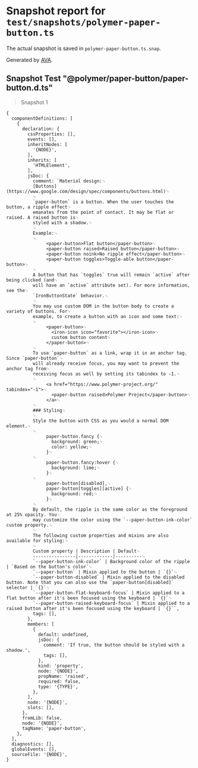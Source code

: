 # Snapshot report for `test/snapshots/polymer-paper-button.ts`

The actual snapshot is saved in `polymer-paper-button.ts.snap`.

Generated by [AVA](https://ava.li).

## Snapshot Test "@polymer/paper-button/paper-button.d.ts"

> Snapshot 1

    {
      componentDefinitions: [
        {
          declaration: {
            cssProperties: [],
            events: [],
            inheritNodes: [
              '{NODE}',
            ],
            inherits: [
              'HTMLElement',
            ],
            jsDoc: {
              comment: `Material design:␊
              [Buttons](https://www.google.com/design/spec/components/buttons.html)␊
              ␊
              `paper-button` is a button. When the user touches the button, a ripple effect␊
              emanates from the point of contact. It may be flat or raised. A raised button is␊
              styled with a shadow.␊
              ␊
              Example:␊
              ␊
                   <paper-button>Flat button</paper-button>␊
                   <paper-button raised>Raised button</paper-button>␊
                   <paper-button noink>No ripple effect</paper-button>␊
                   <paper-button toggles>Toggle-able button</paper-button>␊
              ␊
              A button that has `toggles` true will remain `active` after being clicked (and␊
              will have an `active` attribute set). For more information, see the␊
              `IronButtonState` behavior.␊
              ␊
              You may use custom DOM in the button body to create a variety of buttons. For␊
              example, to create a button with an icon and some text:␊
              ␊
                   <paper-button>␊
                     <iron-icon icon="favorite"></iron-icon>␊
                     custom button content␊
                   </paper-button>␊
              ␊
              To use `paper-button` as a link, wrap it in an anchor tag. Since `paper-button`␊
              will already receive focus, you may want to prevent the anchor tag from␊
              receiving focus as well by setting its tabindex to -1.␊
              ␊
                   <a href="https://www.polymer-project.org/" tabindex="-1">␊
                     <paper-button raised>Polymer Project</paper-button>␊
                   </a>␊
              ␊
              ### Styling␊
              ␊
              Style the button with CSS as you would a normal DOM element.␊
              ␊
                   paper-button.fancy {␊
                     background: green;␊
                     color: yellow;␊
                   }␊
              ␊
                   paper-button.fancy:hover {␊
                     background: lime;␊
                   }␊
              ␊
                   paper-button[disabled],␊
                   paper-button[toggles][active] {␊
                     background: red;␊
                   }␊
              ␊
              By default, the ripple is the same color as the foreground at 25% opacity. You␊
              may customize the color using the `--paper-button-ink-color` custom property.␊
              ␊
              The following custom properties and mixins are also available for styling:␊
              ␊
              Custom property | Description | Default␊
              ----------------|-------------|----------␊
              `--paper-button-ink-color` | Background color of the ripple | `Based on the button's color`␊
              `--paper-button` | Mixin applied to the button | `{}`␊
              `--paper-button-disabled` | Mixin applied to the disabled button. Note that you can also use the `paper-button[disabled]` selector | `{}`␊
              `--paper-button-flat-keyboard-focus` | Mixin applied to a flat button after it's been focused using the keyboard | `{}`␊
              `--paper-button-raised-keyboard-focus` | Mixin applied to a raised button after it's been focused using the keyboard | `{}``,
              tags: [],
            },
            members: [
              {
                default: undefined,
                jsDoc: {
                  comment: 'If true, the button should be styled with a shadow.',
                  tags: [],
                },
                kind: 'property',
                node: '{NODE}',
                propName: 'raised',
                required: false,
                type: '{TYPE}',
              },
            ],
            node: '{NODE}',
            slots: [],
          },
          fromLib: false,
          node: '{NODE}',
          tagName: 'paper-button',
        },
      ],
      diagnostics: [],
      globalEvents: [],
      sourceFile: '{NODE}',
    }
